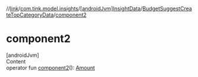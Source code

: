 //[link](../../../index.md)/[com.tink.model.insights](../../index.md)/[[androidJvm]InsightData](../index.md)/[BudgetSuggestCreateTopCategoryData](index.md)/[component2](component2.md)



# component2  
[androidJvm]  
Content  
operator fun [component2](component2.md)(): [Amount](../../../com.tink.model.misc/[android-jvm]-amount/index.md)  



